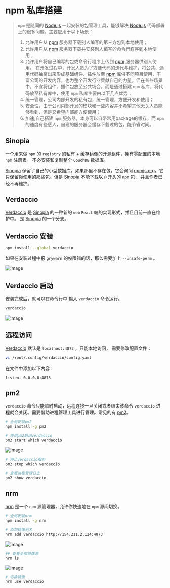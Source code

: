 # npm 私库搭建

> <code>npm</code> 是随同的 [Node.js](http://nodejs.cn/) 一起安装的包管理工具，能够解决 [Node.js](http://nodejs.cn/) 代码部署上的很多问题，主要应用于以下场景：
> 1. 允许用户从 [npm](https://www.npmjs.com/) 服务器下载别人编写的第三方包到本地使用；
> 2. 允许用户从 [npm](https://www.npmjs.com/) 服务器下载并安装别人编写的命令行程序到本地使用；
> 3. 允许用户将自己编写的包或命令行程序上传到 [npm](https://www.npmjs.com/) 服务器供别人使用。
> 在开发过程中，开发人员为了方便代码的迭代与维护，将公共、通用代码抽离出来形成基础组件、插件放至 [npm](https://www.npmjs.com/) 库供不同项目使用，丰富公司的开发内容，也为整个开发行业贡献自己的力量。但在某些场景中，不宜将组件、插件包放至公共场合。而是通过搭建 <code>npm</code> 私库，将代码放至私有库中，使用 <code>npm</code> 私库主要由以下几点优势：
> 1. 统一管理，公司内部开发的私有包，统一管理，方便开发和使用；
> 2. 安全性，由于公司内部开发的模块和一些内容并不希望其他无关人员能够看到，但是又希望内部能方便使用；
> 3. 加速,自己搭建 <code>npm</code> 服务器，本身可以自带常用package的缓存，而 <code>npm</code> 的速度有些感人，自建的服务器会缓存下载过的包，能节省时间。

## Sinopia

一个用来做 <code>npm</code> 的 <code>registry</code> 的私有 + 缓存镜像的开源组件，拥有零配置的本地 <code>npm</code> 注册表。 不必安装和复制整个 <code>CouchDB</code> 数据库。

[Sinopia](https://github.com/rlidwka/sinopia) 保留了自己的小型数据库，如果那里不存在包，它会询问 [npmjs.org](https://npmjs.org)。它只保留你使用的那些包。但是 [Sinopia](https://github.com/rlidwka/sinopia) 不能下载以 <code>@</code> 开头的 <code>npm</code> 包， 并且作者已经不再维护。

## Verdaccio

[Verdaccio](https://verdaccio.org/zh-CN/) 是 [Sinopia](https://github.com/rlidwka/sinopia) 的一种新的 <code>web</code> <code>React</code> 端的实现形式，并且目前一直在维护中。 是 [Sinopia](https://github.com/rlidwka/sinopia) 的一个分支。

## Verdaccio 安装

```bash
npm install --global verdaccio
```

如果在安装过程中报 <code>grywarn</code> 的权限错的话，那么需要加上 <code>--unsafe-perm</code> 。

![image](/img/verdaccio_install.png)

## Verdaccio 启动

安装完成后，就可以在命令行中 输入 <code>verdaccio</code> 命令运行。

```sh
verdaccio
```

![image](/img/verdaccio_start.png)

## 远程访问

[Verdaccio](https://verdaccio.org/zh-CN/) 默认是 <code>localhost:4873</code> ，只能本地访问， 需要修改配置文件：

```sh
vi /root/.config/verdaccio/config.yaml
```

在文件中添加以下内容：
```
listen: 0.0.0.0:4873
```

## pm2

<code>verdaccio</code> 命令只能临时启动，远程连接一旦关闭或者结束该命令 <code>verdaccio</code> 进程就会关闭。需要借助进程管理工具进行管理。常见的有 [pm2](http://pm2.keymetrics.io/)。

```sh
# 全局安装pm2
npm install -g pm2 

# 使用pm2启动verdaccio
pm2 start which verdaccio 
```

![image](/img/pm2_install.png)

```sh
# 停止verdaccio服务
pm2 stop which verdaccio 

# 查看进程管理日志
pm2 show verdaccio 
```

## nrm

[nrm](https://github.com/Pana/nrm) 是一个 <code>npm</code> 源管理器，允许你快速地在 <code>npm</code> 源间切换。

```sh
# 全局安装nrm
npm install -g nrm 
```

```sh
# 添加镜像别名
nrm add verdaccio http://154.211.2.124:4873
```

![image](/img/nrm.png)

```sh
## 查看全部镜像源
nrm ls
```
![image](/img/nrm_ls.png)

```sh
# 切换镜像
nrm use verdaccio 
```